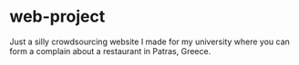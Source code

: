 # web-project
Just a silly crowdsourcing website I made for my university where you can form a complain about a restaurant in Patras, Greece.
